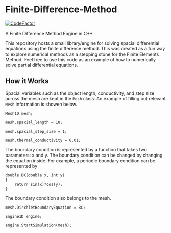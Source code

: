 # Finite-Difference-Method

[![CodeFactor](https://www.codefactor.io/repository/github/thomasthelen/finite-difference-method/badge)](https://www.codefactor.io/repository/github/thomasthelen/finite-difference-method)

A Finite Difference Method Engine in C++

This repository hosts a small library/engine for solving spacial differential equations using the finite difference method. This was created as a fun way to explore numerical methods as a stepping stone for the Finite Elements Method. Feel free to use this code as an example of how to numerically solve partial differential equations.

## How it Works

Spacial variables such as the object length, conductivity, and step size across the mesh are kept in the `Mesh` class. An example of filling out relevant `Mesh` information is showen below.

`Mesh1D mesh;`

`mesh.spacial_length = 10;`

`mesh.spacial_step_size = 1;`

`mesh.thermal_conductivity = 0.01;`


The boundary condition is represented by a function that takes two parameters: x and y. The boundary condition can be changed by changing the equation inside. For example, a periodic boundary condition can be represented by 

```
double BC(double x, int y)
{
	return sin(x)*cos(y);
}
```

The boundary condition also belongs to the mesh.

`mesh.DirchletBoundaryEquation = BC;`

`Engine1D engine;`

`engine.StartSimulation(mesh);`
